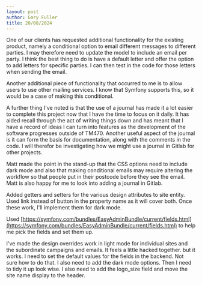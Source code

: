```yaml
---
layout: post
author: Gary Fuller
title: 20/08/2024
---
```


One of our clients has requested additional functionality for the existing product, namely a conditional option to email different messages to different parties. I may therefore need to update the model to include an email per party. I think the best thing to do is have a default letter and offer the option to add letters for specific parties. I can then test in the code for those letters when sending the email.

Another additional piece of functionality that occurred to me is to allow users to use other mailing services. I know that Symfony supports this, so it would be a case of making this conditional. 

A further thing I've noted is that the use of a journal has made it a lot easier to complete this project now that I have the time to focus on it daily. It has aided recall through the act of writing things down and has meant that I have a record of ideas I can turn into features as the development of the software progresses outside of TM470. Another useful aspect of the journal is it can form the basis for documentation, along with the comments in the code. I will therefor be investigating how we might use a journal in Gitlab for other projects.

Matt made the point in the stand-up that the CSS options need to include dark mode and also that making conditional emails may require altering the workflow so that people put in their postcode before they see the email. Matt is also happy for me to look into adding a journal in Gitlab. 

Added getters and setters for the various design attributes to site entity. Used link instead of button in the property name as it will cover both. Once these work, I'll implement them for dark mode.

Used [https://symfony.com/bundles/EasyAdminBundle/current/fields.html](https://symfony.com/bundles/EasyAdminBundle/current/fields.html) to help me pick the fields and set them up. 

I've made the design overrides work in light mode for individual sites and the subordinate campaigns and emails. It feels a little hacked together. but it works. I need to set the default values for the fields in the backend. Not sure how to do that. I also need to add the dark mode options. Then I need to tidy it up look wise. I also need to add the logo_size field and move the site name display to the header.

